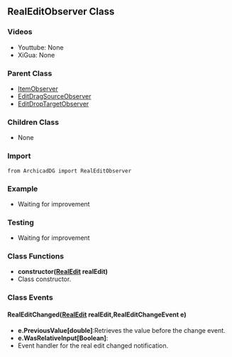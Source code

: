 ## RealEditObserver Class

### Videos
* Youttube: None
* XiGua: None

### Parent Class
* [ItemObserver](../ArchicadDG_Item_Observer.md)
* [EditDragSourceObserver](ArchicadDG_EditDragSource_Observer.md)
* [EditDropTargetObserver](ArchicadDG_EditDropTarget_Observer.md)

### Children Class
* None

### Import
```
from ArchicadDG import RealEditObserver
``` 

### Example
* Waiting for improvement

### Testing
* Waiting for improvement

### Class Functions

* **constructor([RealEdit](ArchicadDG_RealEdit.md) realEdit)**
* Class constructor.

### Class Events

#### RealEditChanged([RealEdit](ArchicadDG_RealEdit.md) realEdit,RealEditChangeEvent e)
* **e.PreviousValue[double]**:Retrieves the value before the change event.
* **e.WasRelativeInput[Boolean]**:
* Event handler for the real edit changed notification.

